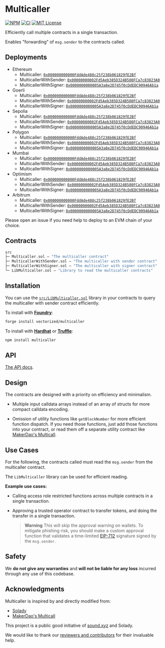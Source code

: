 # Multicaller

[![NPM][npm-shield]][npm-url]
[![CI][ci-shield]][ci-url]
[![MIT License][license-shield]][license-url]

Efficiently call multiple contracts in a single transaction.

Enables "forwarding" of `msg.sender` to the contracts called.

## Deployments

- Ethereum 
  - Multicaller: [`0x000000000000FddAde488c25f238b061829fE2Bf`](https://etherscan.io/address/0x000000000000FddAde488c25f238b061829fE2Bf)
  - MulticallerWithSender: [`0x00000000002Fd5Aeb385D324B580FCa7c83823A0`](https://etherscan.io/address/0x00000000002Fd5Aeb385D324B580FCa7c83823A0)
  - MulticallerWithSigner: [`0x0000000000005A3a8e2D745f0cDdEDC90946Ab1a`](https://etherscan.io/address/0x0000000000005A3a8e2D745f0cDdEDC90946Ab1a)
- Goerli 
  - Multicaller: [`0x000000000000FddAde488c25f238b061829fE2Bf`](https://goerli.etherscan.io/address/0x000000000000FddAde488c25f238b061829fE2Bf)
  - MulticallerWithSender: [`0x00000000002Fd5Aeb385D324B580FCa7c83823A0`](https://goerli.etherscan.io/address/0x00000000002Fd5Aeb385D324B580FCa7c83823A0)
  - MulticallerWithSigner: [`0x0000000000005A3a8e2D745f0cDdEDC90946Ab1a`](https://goerli.etherscan.io/address/0x0000000000005A3a8e2D745f0cDdEDC90946Ab1a)
- Sepolia 
  - Multicaller: [`0x000000000000FddAde488c25f238b061829fE2Bf`](https://sepolia.etherscan.io/address/0x000000000000FddAde488c25f238b061829fE2Bf)
  - MulticallerWithSender: [`0x00000000002Fd5Aeb385D324B580FCa7c83823A0`](https://sepolia.etherscan.io/address/0x00000000002Fd5Aeb385D324B580FCa7c83823A0)
  - MulticallerWithSigner: [`0x0000000000005A3a8e2D745f0cDdEDC90946Ab1a`](https://sepolia.etherscan.io/address/0x0000000000005A3a8e2D745f0cDdEDC90946Ab1a)
- Polygon 
  - Multicaller: [`0x000000000000FddAde488c25f238b061829fE2Bf`](https://polygonscan.com/address/0x000000000000FddAde488c25f238b061829fE2Bf)
  - MulticallerWithSender: [`0x00000000002Fd5Aeb385D324B580FCa7c83823A0`](https://polygonscan.com/address/0x00000000002Fd5Aeb385D324B580FCa7c83823A0)
  - MulticallerWithSigner: [`0x0000000000005A3a8e2D745f0cDdEDC90946Ab1a`](https://polygonscan.com/address/0x0000000000005A3a8e2D745f0cDdEDC90946Ab1a)
- Mumbai 
  - Multicaller: [`0x000000000000FddAde488c25f238b061829fE2Bf`](https://mumbai.polygonscan.com/address/0x000000000000FddAde488c25f238b061829fE2Bf)
  - MulticallerWithSender: [`0x00000000002Fd5Aeb385D324B580FCa7c83823A0`](https://mumbai.polygonscan.com/address/0x00000000002Fd5Aeb385D324B580FCa7c83823A0)
  - MulticallerWithSigner: [`0x0000000000005A3a8e2D745f0cDdEDC90946Ab1a`](https://mumbai.polygonscan.com/address/0x0000000000005A3a8e2D745f0cDdEDC90946Ab1a)
- Optimism 
  - Multicaller: [`0x000000000000FddAde488c25f238b061829fE2Bf`](https://optimistic.etherscan.io/address/0x000000000000FddAde488c25f238b061829fE2Bf)
  - MulticallerWithSender: [`0x00000000002Fd5Aeb385D324B580FCa7c83823A0`](https://optimistic.etherscan.io/address/0x00000000002Fd5Aeb385D324B580FCa7c83823A0)
  - MulticallerWithSigner: [`0x0000000000005A3a8e2D745f0cDdEDC90946Ab1a`](https://optimistic.etherscan.io/address/0x0000000000005A3a8e2D745f0cDdEDC90946Ab1a)
- Arbitrum 
  - Multicaller: [`0x000000000000FddAde488c25f238b061829fE2Bf`](https://arbiscan.io/address/0x000000000000FddAde488c25f238b061829fE2Bf)
  - MulticallerWithSender: [`0x00000000002Fd5Aeb385D324B580FCa7c83823A0`](https://arbiscan.io/address/0x00000000002Fd5Aeb385D324B580FCa7c83823A0)
  - MulticallerWithSigner: [`0x0000000000005A3a8e2D745f0cDdEDC90946Ab1a`](https://arbiscan.io/address/0x0000000000005A3a8e2D745f0cDdEDC90946Ab1a)

Please open an issue if you need help to deploy to an EVM chain of your choice.

## Contracts

```ml
src
├─ Multicaller.sol — "The multicaller contract"
├─ MulticallerWithSender.sol — "The multicaller with sender contract"
├─ MulticallerWithSigner.sol — "The multicaller with signer contract"
└─ LibMulticaller.sol — "Library to read the multicaller contracts"
``` 

## Installation

You can use the [`src/LibMulticaller.sol`](./src/LibMulticaller.sol) library in your contracts to query the multicaller with sender contract efficiently.

To install with [**Foundry**](https://github.com/gakonst/foundry):

```sh
forge install vectorized/multicaller
```

To install with [**Hardhat**](https://github.com/nomiclabs/hardhat) or [**Truffle**](https://github.com/trufflesuite/truffle):

```sh
npm install multicaller
```

## API

[The API docs](API.md).


## Design

The contracts are designed with a priority on efficiency and minimalism. 

- Multiple input calldata arrays instead of an array of structs for more compact calldata encoding.

- Omission of utility functions like `getBlockNumber` for more efficient function dispatch. If you need those functions, just add those functions into your contract, or read them off a separate utility contract like [MakerDao's Multicall](https://github.com/makerdao/multicall).

## Use Cases

For the following, the contracts called must read the `msg.sender` from the multicaller contract. 

The `LibMulticaller` library can be used for efficient reading.

**Example use cases:**

- Calling access role restricted functions across multiple contracts in a single transaction. 

- Approving a trusted operator contract to transfer tokens, and doing the transfer in a single transaction. 

  > **Warning** This will skip the approval warning on wallets. To mitigate phishing risk, you should make a custom approval function that validates a time-limited [EIP-712](https://eips.ethereum.org/EIPS/eip-712) signature signed by the `msg.sender`. 

## Safety

We **do not give any warranties** and **will not be liable for any loss** incurred through any use of this codebase.

## Acknowledgments

Multicaller is inspired by and directly modified from:

- [Solady](https://github.com/vectorized/solady)
- [MakerDao's Multicall](https://github.com/makerdao/multicall)

This project is a public good initiative of [sound.xyz](https://sound.xyz) and Solady.

We would like to thank our [reviewers and contributors](credits.txt) for their invaluable help.

[npm-shield]: https://img.shields.io/npm/v/multicaller.svg
[npm-url]: https://www.npmjs.com/package/multicaller

[ci-shield]: https://img.shields.io/github/actions/workflow/status/vectorized/multicaller/ci.yml?label=build&branch=main
[ci-url]: https://github.com/vectorized/multicaller/actions/workflows/ci.yml

[license-shield]: https://img.shields.io/badge/License-MIT-green.svg
[license-url]: https://github.com/vectorized/multicaller/blob/main/LICENSE.txt
 

